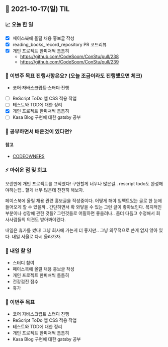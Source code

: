 ## 📆 2021-10-17(일) TIL

### 📈 오늘 한 일
- [x] 페이스북에 올릴 채용 홍보글 작성
- [x] reading_books_record_repository PR 코드리뷰
- [x] 개인 프로젝트 한피쳐씩 틈틈히
  - https://github.com/CodeSoom/ConStu/pull/238
  - https://github.com/CodeSoom/ConStu/pull/239

### 🦄 이번주 목표 진행사항은요? (오늘 조금이라도 진행했으면 체크)
- ~~코어 자바스크립트 스터디 진행~~
- [ ] ReScript ToDo 앱 CSS 적용 작업
- [ ] 테스트와 TDD에 대한 정리
- [x] 개인 프로젝트 한피쳐씩 틈틈히
- [ ] Kasa Blog 구현에 대한 gatsby 공부

### 🤔 공부하면서 배운것이 있다면?

#### 참고
- [CODEOWNERS](https://docs.github.com/en/repositories/managing-your-repositorys-settings-and-features/customizing-your-repository/about-code-owners)

### ⚡ 아쉬운 점 및 회고
오랜만에 개인 프로젝트를 끄적였다! 구현할게 너무나 많은걸..   rescript todo도 완성해야하는뎁.. 할게 너무 많은데 천천히 해보자.   

페이스북에 올릴 채용 관련 홍보글을 작성중이다. 어떻게 해야 임팩트있는 글로 한 눈에 들어오게 할 수 있을까.. 간단하면서 확 와닿을 수 있는 그런 글이 좋아보인다. 복지적인 부분이나 성장에 관한 것들? 그런것들로 어필하면 좋을려나.. 좀더 다듬고 수정해서 회사사람들의 의견도 받아봐야겠다.   

내일은 휴가를 썼다! 그냥 회사에 가는게 더 좋지만.. 그냥 의무적으로 쓴게 없지 않아 있다. 내일 서울로 다시 올라가자.

### 🚀 내일 할 일
- 스터디 참여
- 페이스북에 올릴 채용 홍보글 작성
- 개인 프로젝트 한피쳐씩 틈틈히
- 건강검진 접수
- 휴가

### 🎯 이번주 목표
- 코어 자바스크립트 스터디 진행
- ReScript ToDo 앱 CSS 적용 작업
- 테스트와 TDD에 대한 정리
- 개인 프로젝트 한피쳐씩 틈틈히
- Kasa Blog 구현에 대한 gatsby 공부
